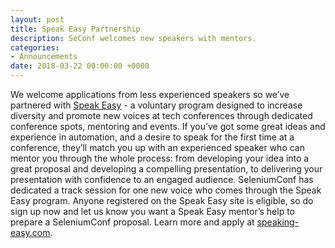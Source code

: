 ```yaml
---
layout: post
title: Speak Easy Partnership
description: SeConf welcomes new speakers with mentors.
categories:
- Announcements
date: 2018-03-22 00:00:00 +0000
---
```


We welcome applications from less experienced speakers so we’ve partnered with [Speak Easy](speaking-easy.com) - a voluntary program designed to increase diversity and promote new voices at tech conferences through dedicated conference spots, mentoring and events. If you’ve got some great ideas and experience in automation, and a desire to speak for the first time at a conference, they’ll match you up with an experienced speaker who can mentor you through the whole process: from developing your idea into a great proposal and developing a compelling presentation, to delivering your presentation with confidence to an engaged audience. SeleniumConf has dedicated a track session for one new voice who comes through the Speak Easy program. Anyone registered on the Speak Easy site is eligible, so do sign up now and let us know you want a Speak Easy mentor’s help to prepare a SeleniumConf proposal. Learn more and apply at [speaking-easy.com](speaking-easy.com).